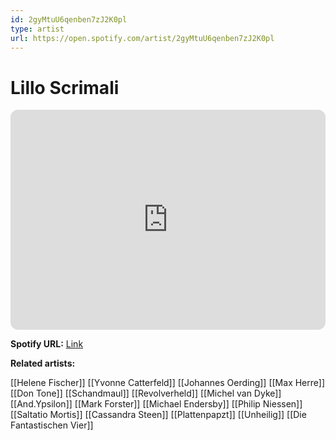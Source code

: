 ```yaml
---
id: 2gyMtuU6qenben7zJ2K0pl
type: artist
url: https://open.spotify.com/artist/2gyMtuU6qenben7zJ2K0pl
---
```

# Lillo Scrimali

<iframe style="border-radius:12px" src="https://open.spotify.com/embed/artist/2gyMtuU6qenben7zJ2K0pl" width="100%" height="352" frameBorder="0" allowfullscreen="" allow="autoplay; clipboard-write; encrypted-media; fullscreen; picture-in-picture" loading="lazy"></iframe>

**Spotify URL:** [Link](https://open.spotify.com/artist/2gyMtuU6qenben7zJ2K0pl)

**Related artists:**

[[Helene Fischer]]
[[Yvonne Catterfeld]]
[[Johannes Oerding]]
[[Max Herre]]
[[Don Tone]]
[[Schandmaul]]
[[Revolverheld]]
[[Michel van Dyke]]
[[And.Ypsilon]]
[[Mark Forster]]
[[Michael Endersby]]
[[Philip Niessen]]
[[Saltatio Mortis]]
[[Cassandra Steen]]
[[Plattenpapzt]]
[[Unheilig]]
[[Die Fantastischen Vier]]
